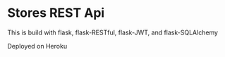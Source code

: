 # Stores REST Api

This is build with flask, flask-RESTful, flask-JWT, and flask-SQLAlchemy

Deployed on Heroku
